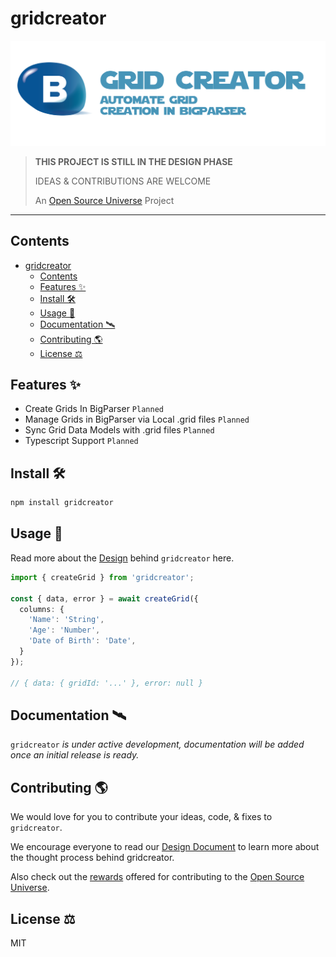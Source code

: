 # gridcreator

![Grid Creator — Automate Grid Creation In BigParser](assets/gridcreator.png)

> **THIS PROJECT IS STILL IN THE DESIGN PHASE**
>
> IDEAS & CONTRIBUTIONS ARE WELCOME
>
> An [Open Source Universe](https://github.com/intellibus/approach) Project

---

## Contents

- [gridcreator](#gridcreator)
  - [Contents](#contents)
  - [Features ✨](#features-)
  - [Install 🛠](#install-)
  - [Usage 🔭](#usage-)
  - [Documentation 🛰](#documentation-)
  - [Contributing 🌎](#contributing-)
  - [License ⚖️](#license-️)

## Features ✨

- Create Grids In BigParser `Planned`
- Manage Grids in BigParser via Local .grid files `Planned`
- Sync Grid Data Models with .grid files `Planned`
- Typescript Support `Planned`

## Install 🛠

```sh
npm install gridcreator
```

## Usage 🔭

Read more about the [Design](https://github.com/intellibus/gridcreator/blob/main/DESIGN.md) behind `gridcreator` here.

```typescript
import { createGrid } from 'gridcreator';

const { data, error } = await createGrid({
  columns: {
    'Name': 'String',
    'Age': 'Number',
    'Date of Birth': 'Date',
  }
});

// { data: { gridId: '...' }, error: null }
```

## Documentation 🛰

`gridcreator` *is under active development, documentation will be added once an initial release is ready.*

## Contributing 🌎

We would love for you to contribute your ideas, code, & fixes to `gridcreator`.

We encourage everyone to read our [Design Document](https://github.com/intellibus/gridcreator/blob/main/DESIGN.md) to learn more about the thought process behind gridcreator.

Also check out the [rewards](https://github.com/intellibus/approach/blob/main/REWARDS.md) offered for contributing to the [Open Source Universe](https://github.com/intellibus/approach).

## License ⚖️

MIT
